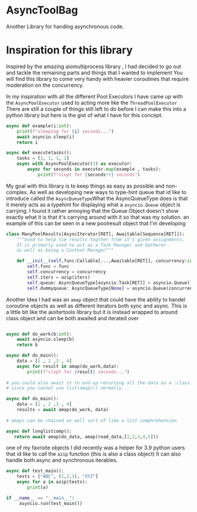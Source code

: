 # AsyncToolBag
Another Library for handing asynchronous code. 


# Inspiration for this library 
Inspired by the amazing aiomultiprocess library , I had decided to go out and tackle the remaining parts and things that I wanted to implement 
You will find this library to come very handy with heavier coroutines that require moderation on the concurrency. 

In my inspiration with all the different Pool Executors I have came up with the `AsyncPoolExecutor` used to acting more like the `ThreadPoolExecutor`
There are still a couple of things still left to do before I can make this into a python library but here is the gist of what I have for this concept.

```python
async def example(i:int):
    print(f"sleeping for {i} seconds...")
    await asyncio.sleep(i)
    return i

async def executetasks():
    tasks = [3, 1, 1, 2]
    async with AsyncPoolExecutor(3) as executor:
        async for seconds in executor.map(example , tasks):
            print(f"slept for {seconds!r} seconds")
```
My goal with this library is to keep things as easy as possible and non-complex.
As well as developing new ways to type-hint queue that id like to introduce called the `AsyncQueueType`What the AsyncQueueType does is that it merely acts as a typehint for displaying what a `asyncio.Queue` object is carrying. I found it rather annoying that the Queue Object doesn't show exactly what it is that it's carrying around with it so that was my solution. an example of this can be seen in a new poolresult object that I'm developing 
```python
class ManyPoolResults(AsyncIterator[RET], Awaitable[Sequence[RET]]):
    """Used to help tie results togther from it's given assignments.
    It is primarly used to act as a Task Manager and Gatherer
    as well as being a Context Manager"""

    def __init__(self,func:Callable[...,Awaitable[RET]], concurrency:int, *iters:AnyIterable[T]) -> None:
        self.func = func 
        self.concurrency = concurrency
        self.iters = azip(iters)
        self.queue: AsyncQueueType[asyncio.Task[RET]] = asyncio.Queue()
        self.dummyqueue: AsyncQueueType[None] = asyncio.Queue(concurrency)
```

Another Idea I had was an `amap` object that could have the ability to handel coroutine objects as well as different iterators both sync and async. 
This is a little bit like the aioitertools library but it is instead wrapped to around class object and can be both awaited and iterated over 

```python 

async def do_work(b:int):
    await asyncio.sleep(b)
    return b 

async def do_main():
    data = [1 , 2 ,3 , 4]
    async for result in amap(do_work,data):
        print(f"slept for {result} seconds...")
        
# you could also await it to end up returning all the data as a :class:`list` if need be
# since you cannot use list(amap()) normally...

async def do_main():
    data = [1 , 2 ,3 , 4]
    results = await amap(do_work, data)
    
# amaps can be chained as well sort of like a list comphrehension

async def longlistcomp():
   return await amap(do_data, amap(read_data,[1,2,3,4,5]))
```

one of my favroite objects I did recently was a helper for 3.9 python users that id like to call the `azip` function (this is also a class object)
It can also handle both async and synchronous iterables. 
```python
async def test_main():
    tests = ["ABC", (1,2,3), "XYZ"]
    async for a in azip(tests):
        print(a)

if __name__ == "__main__":
     asyncio.run(test_main())
```
